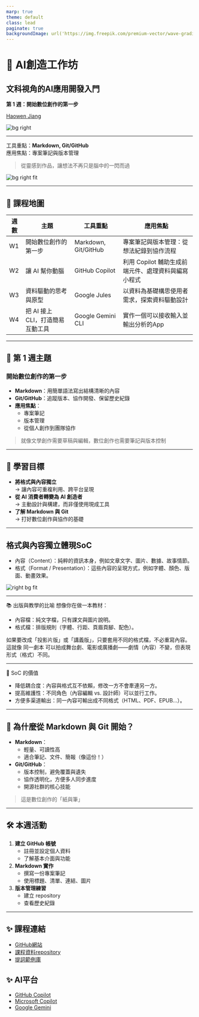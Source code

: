 ```yaml
---
marp: true
theme: default
class: lead
paginate: true
backgroundImage: url('https://img.freepik.com/premium-vector/wave-gradient-purple-pastel-subtle-background-abstract-purple-pastel-gradient-wallpaper_71208-807.jpg')
---
```


<!-- 封面 -->
# :brain: AI創造工作坊  
## 文科視角的AI應用開發入門

**第 1 週：開始數位創作的第一步**  

[Haowen Jiang](https://howard-haowen.github.io/)

![bg right](https://www.gettingsmart.com/wp-content/uploads/2024/08/VPVUO-PcQsO_UNKm_rsD6A-1024x576.jpg)

---

工具重點：**Markdown, Git/GitHub**  
應用焦點：專案筆記與版本管理  
> 從靈感到作品，讓想法不再只是腦中的一閃而過

![bg right fit](https://miro.medium.com/v2/resize:fit:1400/1*FneKabi6-dFiDJfLojWIUQ.png)

---

<!-- 課程地圖 -->
## :maple_leaf: 課程地圖

| 週數  | 主題                   | 工具重點                 | 應用焦點                           |
| --- | -------------------- | -------------------- | ------------------------------ |
| W1 | 開始數位創作的第一步           | Markdown, Git/GitHub | 專案筆記與版本管理：從想法紀錄到協作流程           |
| W2 | 讓 AI 幫你動腦            | GitHub Copilot       | 利用 Copilot 輔助生成前端元件、處理資料與編寫小程式 |
| W3 | 資料驅動的思考與原型           | Google Jules         | 以資料為基礎構思使用者需求，探索資料驅動設計         |
| W4 | 把 AI 接上 CLI，打造簡易互動工具 | Google Gemini CLI    | 實作一個可以接收輸入並輸出分析的App          |

---

<!-- 本週主題 -->
## :seedling: 第 1 週主題

### 開始數位創作的第一步
- **Markdown**：用簡單語法寫出結構清晰的內容
- **Git/GitHub**：追蹤版本、協作開發、保留歷史紀錄
- **應用焦點**：  
  - 專案筆記  
  - 版本管理  
  - 從個人創作到團隊協作

> 就像文學創作需要草稿與編輯，數位創作也需要筆記與版本控制

---

<!-- 學習目標 -->
## :dart: 學習目標

- **將格式與內容獨立**  
  → 讓內容可重複利用、跨平台呈現
- **從 AI 消費者轉變為 AI 創造者**  
  → 主動設計與構建，而非僅使用現成工具
- **了解 Markdown 與 Git**  
  → 打好數位創作與協作的基礎

---

## 格式與內容獨立體現SoC
- 內容（Content）：純粹的資訊本身，例如文章文字、圖片、數據、故事情節。
- 格式（Format / Presentation）：這些內容的呈現方式，例如字體、顏色、版面、動畫效果。

![right bg fit](https://media.geeksforgeeks.org/wp-content/uploads/20240212163722/Seperation-of-Concern-(SOC)-copy.webp)

---

📚 出版與教學的比喻
想像你在做一本教材：
- 內容檔：純文字檔，只有課文與圖片說明。
- 格式檔：排版規則（字體、行距、頁眉頁腳、配色）。

如果要改成「投影片版」或「講義版」，只要套用不同的格式檔，不必重寫內容。 這就像 同一劇本 可以拍成舞台劇、電影或廣播劇——劇情（內容）不變，但表現形式（格式）不同。

---

🎯 SoC 的價值
- 降低耦合度：內容與格式互不依賴，修改一方不會牽連另一方。
- 提高維護性：不同角色（內容編輯 vs. 設計師）可以並行工作。
- 方便多渠道輸出：同一內容可輸出成不同格式（HTML、PDF、EPUB…）。

---

<!-- 為什麼 -->
## 🤔 為什麼從 Markdown 與 Git 開始？

- **Markdown**：  
  - 輕量、可讀性高  
  - 適合筆記、文件、簡報（像這份！）
- **Git/GitHub**：  
  - 版本控制，避免覆蓋與遺失  
  - 協作透明化，方便多人同步進度  
  - 開源社群的核心技能

> 這是數位創作的「紙與筆」

---

<!-- 活動 -->
## :hammer_and_wrench: 本週活動

1. **建立 GitHub 帳號**
    - 註冊並設定個人資料  
    - 了解基本介面與功能
2. **Markdown 實作**  
   - 撰寫一份專案筆記  
   - 使用標題、清單、連結、圖片
3. **版本管理練習**  
   - 建立 repository 
   - 查看歷史紀錄

---

<!--  -->
## :sparkles: 課程連結
- [GitHub網站](https://github.com/)
- [課程資料repository](https://github.com/howard-haowen/genai_workshop)
- [提詞範例庫](https://prompts.chat/)

## :sparkles: AI平台

- [GitHub Copilot](https://github.com/copilot)
- [Microsoft Copilot](https://copilot.microsoft.com/chats/)
- [Google Gemini](https://gemini.google.com/)